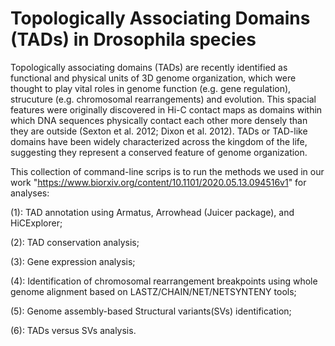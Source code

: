 # Topologically Associating Domains (TADs) in Drosophila species

Topologically associating domains (TADs) are recently identified as functional and physical units of 3D genome organization, which were thought to play vital roles in genome function (e.g. gene regulation), strucuture (e.g. chromosomal rearrangements) and evolution. This spacial features were originally discovered in Hi-C contact maps as domains within which DNA sequences physically contact each other more densely than they are outside (Sexton et al. 2012; Dixon et al. 2012). TADs or TAD-like domains have been widely characterized across the kingdom of the life, suggesting they represent a conserved feature of genome organization. 

This collection of command-line scrips is to run the methods we used in our work "https://www.biorxiv.org/content/10.1101/2020.05.13.094516v1" for analyses:

(1):   TAD annotation using Armatus, Arrowhead (Juicer package), and HiCExplorer;

(2):   TAD conservation analysis;

(3):   Gene expression analysis;

(4):   Identification of chromosomal rearrangement breakpoints using whole genome alignment based on LASTZ/CHAIN/NET/NETSYNTENY tools;

(5):   Genome assembly-based Structural variants(SVs) identification;

(6):   TADs versus SVs analysis.

